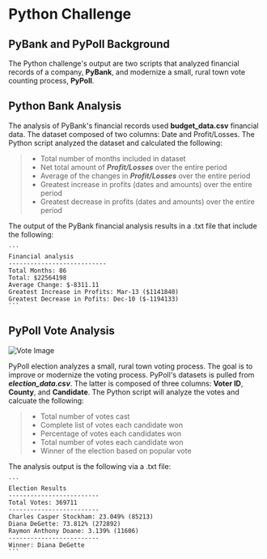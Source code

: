 # Python Challenge

## PyBank and PyPoll Background

The Python challenge's output are two scripts that analyzed financial records of a company, **PyBank**, and modernize a small, rural town vote counting process, **PyPoll**.

## Python Bank Analysis

The analysis of PyBank's financial records used **budget_data.csv** financial data. The dataset composed of two columns: Date and Profit/Losses. The Python script analyzed the dataset and calculated the following:

> - Total number of months included in dataset
> - Net total amount of ***Profit/Losses*** over the entire period
> - Average of the changes in ***Profit/Losses*** over the entire period
> - Greatest increase in profits (dates and amounts) over the entire period
> - Greatest decrease in profits (dates and amounts) over the entire period

The output of the PyBank financial analysis results in a .txt file that include the following:

    ```
    Financial analysis
    ---------------------------
    Total Months: 86
    Total: $22564198
    Average Change: $-8311.11
    Greatest Increase in Profits: Mar-13 ($1141840)
    Greatest Decrease in Pofits: Dec-10 ($-1194133)
    ```

## PyPoll Vote Analysis

![Vote Image](/Users/tanishacooper/Desktop/Data_Class/Voter_Poll_images.jpeg)

PyPoll election analyzes a small, rural town voting process. The goal is to improve or modernize the voting process. PyPoll's datasets is pulled from ***election_data.csv***. The latter is composed of three columns: **Voter ID**, **County**, and **Candidate**. The Python script will analyze the votes and calcuate the following:

> - Total number of votes cast
> - Complete list of votes each candidate won
> - Percentage of votes each candidates won
> - Total number of votes each candidate won
> - Winner of the election based on popular vote

The analysis output is the following via a .txt file:

    ```
    Election Results
    -------------------------
    Total Votes: 369711
    -------------------------
    Charles Casper Stockham: 23.049% (85213)
    Diana DeGette: 73.812% (272892)
    Raymon Anthony Doane: 3.139% (11606)
    -------------------------
    Winner: Diana DeGette
    ```